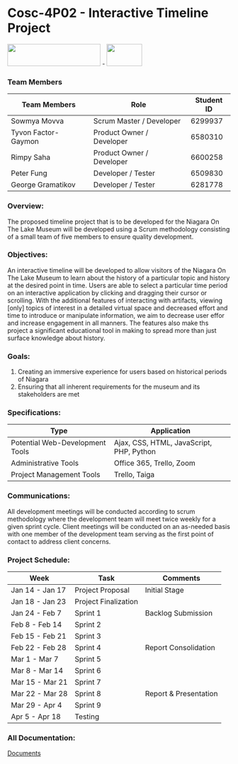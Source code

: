 # Cosc-4P02 - Interactive Timeline Project 

<img src="https://raw.githubusercontent.com/sowmyamovva/NOTL-Museum-Interactive-Timeline/master/Images/BadgerTech.png" width="210" height="50"> - <img src="https://raw.githubusercontent.com/sowmyamovva/NOTL-Museum-Interactive-Timeline/master/Images/MuseumLogo.png" width="80" height="50">


### **Team Members**

| **Team Members**  | **Role** | **Student ID** |
| ------------- | ------------- | ------------- |
| Sowmya Movva    | Scrum Master  / Developer  | 6299937 |
| Tyvon Factor-Gaymon   | Product Owner / Developer | 6580310 |
| Rimpy Saha  |  Product Owner / Developer | 6600258 |
| Peter Fung  | Developer / Tester | 6509830 |
| George Gramatikov |  Developer / Tester | 6281778 |


### **Overview**: 
The proposed timeline project that is to be developed for the Niagara On The Lake Museum will be developed using a Scrum methodology consisting of a small team of five members to ensure quality development.

### **Objectives**: 
An interactive timeline will be developed to allow visitors of the Niagara On The Lake Museum to learn about the history of a particular topic and history at the desired point in time. Users are able to select a particular time period on an interactive application by clicking and dragging their cursor or scrolling. With the additional features of interacting with artifacts, viewing [only] topics of interest in a detailed virtual space and decreased effort and time to introduce or manipulate information, we aim to decrease user effor and increase engagement in all manners. The features also make ths project a significant educational tool in making to spread more than just surface knowledge about history.

### **Goals**: 
  1) Creating an immersive experience for users based on historical periods of Niagara 
  2) Ensuring that all inherent requirements for the museum and its stakeholders are met

### **Specifications**:
  | **Type**  | **Application** |
  | ------------- | ------------- |
  | Potential Web-Development Tools |  Ajax, CSS, HTML, JavaScript, PHP, Python |
  | Administrative Tools | Office 365, Trello, Zoom |
  | Project Management Tools | Trello, Taiga |

### **Communications**: 

All development meetings will be conducted according to scrum methodology where the development team will meet twice weekly for a given sprint cycle.
Client meetings will be conducted on an as-needed basis with one member of the development team serving as the first point of contact to address client concerns.

### **Project Schedule**:

|     Week         |       Task             |      Comments |
| ------------- | ------------- |------------- |
| Jan 14 - Jan 17 | Project Proposal |Initial Stage |
| Jan 18 - Jan 23  | Project Finalization |  |
| Jan 24 - Feb 7   | Sprint 1 | Backlog Submission |
| Feb 8 - Feb 14   |    Sprint 2    |   |
| Feb 15 - Feb 21   |   Sprint 3  |  |
| Feb 22 - Feb 28   |   Sprint 4   | Report Consolidation |
| Mar 1 - Mar 7  | Sprint 5 |  |
| Mar 8 - Mar 14  | Sprint 6 |  |
| Mar 15 - Mar 21  |  Sprint 7 |  |
| Mar 22 - Mar 28   |   Sprint 8  |  Report & Presentation |
| Mar 29 - Apr 4  |  Sprint 9 |  |
| Apr 5 - Apr 18 | Testing |  |   
     
### **All Documentation**:
<a href="https://github.com/sowmyamovva/NOTL-Museum-Interactive-Timeline/tree/main/Documentation%20Folder">Documents</a>
  
  





             




